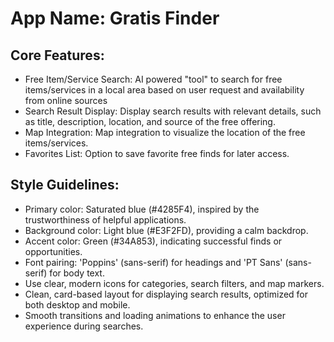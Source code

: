 # **App Name**: Gratis Finder

## Core Features:

- Free Item/Service Search: AI powered "tool" to search for free items/services in a local area based on user request and availability from online sources
- Search Result Display: Display search results with relevant details, such as title, description, location, and source of the free offering.
- Map Integration: Map integration to visualize the location of the free items/services.
- Favorites List: Option to save favorite free finds for later access.

## Style Guidelines:

- Primary color: Saturated blue (#4285F4), inspired by the trustworthiness of helpful applications.
- Background color: Light blue (#E3F2FD), providing a calm backdrop.
- Accent color: Green (#34A853), indicating successful finds or opportunities.
- Font pairing: 'Poppins' (sans-serif) for headings and 'PT Sans' (sans-serif) for body text.
- Use clear, modern icons for categories, search filters, and map markers.
- Clean, card-based layout for displaying search results, optimized for both desktop and mobile.
- Smooth transitions and loading animations to enhance the user experience during searches.